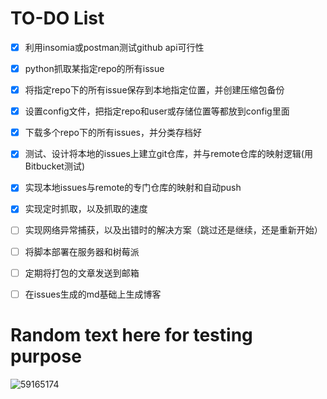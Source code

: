 # TO-DO List
- [x] 利用insomia或postman测试github api可行性
- [x] python抓取某指定repo的所有issue
- [x] 将指定repo下的所有issue保存到本地指定位置，并创建压缩包备份
- [x] 设置config文件，把指定repo和user或存储位置等都放到config里面
- [x] 下载多个repo下的所有issues，并分类存档好
- [x] 测试、设计将本地的issues上建立git仓库，并与remote仓库的映射逻辑(用Bitbucket测试)
- [x] 实现本地issues与remote的专门仓库的映射和自动push
- [x] 实现定时抓取，以及抓取的速度
- [ ] 实现网络异常捕获，以及出错时的解决方案（跳过还是继续，还是重新开始）
- [ ] 将脚本部署在服务器和树莓派
- [ ] 定期将打包的文章发送到邮箱
- [ ] 在issues生成的md基础上生成博客





# Random text here for testing purpose
![59165174](https://user-images.githubusercontent.com/14041622/35862435-a6abcbb6-0b86-11e8-9bac-f6c1ec43b105.gif)



